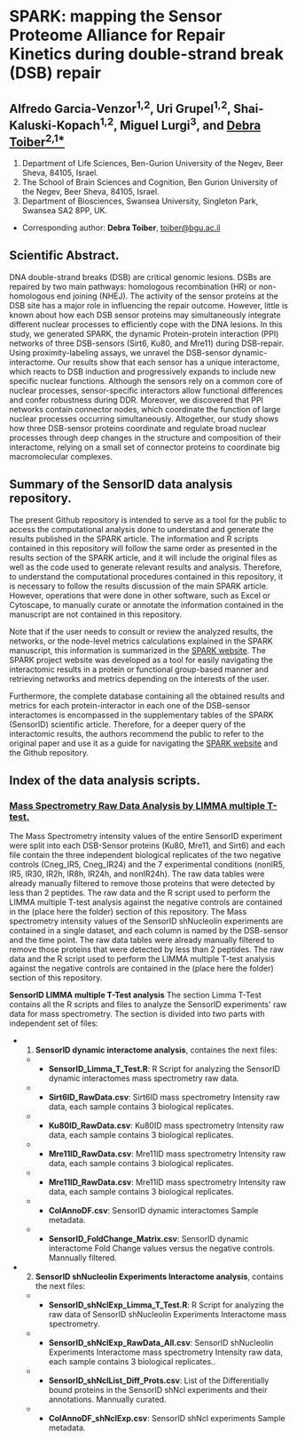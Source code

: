 # SPARK: mapping the Sensor Proteome Alliance for Repair Kinetics during double-strand break (DSB) repair

## Alfredo Garcia-Venzor<sup>1,2</sup>, Uri Grupel<sup>1,2</sup>, Shai-Kaluski-Kopach<sup>1,2</sup>, Miguel Lurgi<sup>3</sup>, and <ins>Debra Toiber<sup>2,1*</sup></ins> 

1. Department of Life Sciences, Ben-Gurion University of the Negev, Beer Sheva, 84105, Israel. 
2. The School of Brain Sciences and Cognition, Ben Gurion University of the Negev, Beer Sheva, 84105, Israel.
3. Department of Biosciences, Swansea University, Singleton Park, Swansea SA2 8PP, UK.

* Corresponding author: **Debra Toiber**, <ins>toiber@bgu.ac.il</ins>

## Scientific Abstract.

DNA double-strand breaks (DSB) are critical genomic lesions. DSBs are repaired by two main pathways: homologous recombination (HR) or non-homologous end joining (NHEJ). The activity of the sensor proteins at the DSB site has a major role in influencing the repair outcome. However, little is known about how each DSB sensor proteins may simultaneously integrate different nuclear processes to efficiently cope with the DNA lesions. In this study, we generated SPARK, the dynamic Protein-protein interaction (PPI) networks of three DSB-sensors (Sirt6, Ku80, and Mre11) during DSB-repair. Using proximity-labeling assays, we unravel the DSB-sensor dynamic-interactome. Our results show that each sensor has a unique interactome, which reacts to DSB induction and progressively expands to include new specific nuclear functions. Although the sensors rely on a common core of nuclear processes, sensor-specific interactors allow functional differences and confer robustness during DDR. Moreover, we discovered that PPI networks contain connector nodes, which coordinate the function of large nuclear processes occurring simultaneously. Altogether, our study shows how three DSB-sensor proteins coordinate and regulate broad nuclear processes through deep changes in the structure and composition of their interactome, relying on a small set of connector proteins to coordinate big macromolecular complexes.

## Summary of the SensorID data analysis repository.

The present Github repository is intended to serve as a tool for the public to access the computational analysis done to understand and generate the results published in the SPARK article. The information and R scripts contained in this repository will follow the same order as presented in the results section of the SPARK article, and it will include the original files as well as the code used to generate relevant results and analysis. Therefore, to understand the computational procedures contained in this repository, it is necessary to follow the results discussion of the main SPARK article. However, operations that were done in other software, such as Excel or Cytoscape, to manually curate or annotate the information contained in the manuscript are not contained in this repository.

Note that if the user needs to consult or review the analyzed results, the networks, or the node-level metrics calculations explained in the SPARK manuscript, this information is summarized in the [SPARK website](https://sparkid.bgu.ac.il/). The SPARK project website was developed as a tool for easily navigating the interactomic results in a protein or functional group-based manner and retrieving networks and metrics depending on the interests of the user.

Furthermore, the complete database containing all the obtained results and metrics for each protein-interactor in each one of the DSB-sensor interactomes is encompassed in the supplementary tables of the SPARK (SensorID) scientific article. Therefore, for a deeper query of the interactomic results, the authors recommend the public to refer to the original paper and use it as a guide for navigating the [SPARK website](https://sparkid.bgu.ac.il/) and the Github repository.

## Index of the data analysis scripts.

### [Mass Spectrometry Raw Data Analysis by LIMMA multiple T-test.](/SensorID_Data_Analysis/Limma_t_Test_Analysis/)
The Mass Spectrometry intensity values of the entire SensorID experiment were split into each DSB-Sensor proteins (Ku80, Mre11, and Sirt6) and each file contain the three independent biological replicates of the two negative controls (Cneg_IR5, Cneg_IR24) and the 7 experimental conditions (nonIR5, IR5, IR30, IR2h, IR8h, IR24h, and nonIR24h). The raw data tables were already manually filtered to remove those proteins that were detected by less than 2 peptides.
The raw data and the R script used to perform the LIMMA multiple T-test analysis against the negative controls are contained in the (place here the folder) section of this repository.
The Mass spectrometry intensity values of the SensorID shNucleolin experiments are contained in a single dataset, and each column is named by the DSB-sensor and the time point. The raw data tables were already manually filtered to remove those proteins that were detected by less than 2 peptides. The raw data and the R script used to perform the LIMMA multiple T-test analysis against the negative controls are contained in the (place here the folder) section of this repository.

**SensorID LIMMA multiple T-Test analysis**
The section Limma T-Test contains all the R scripts and files to analyze the SensorID experiments' 
raw data for mass spectrometry. The section is divided into two parts with independent set of files:
 - 1. **SensorID dynamic interactome analysis**, containes the next files:
    - + **SensorID_Limma_T_Test.R**: R Script for analyzing the SensorID dynamic interactomes mass spectrometry raw data.
    - + **Sirt6ID_RawData.csv**: Sirt6ID mass spectrometry Intensity raw data, each sample contains 3 biological replicates.
    - + **Ku80ID_RawData.csv**: Ku80ID mass spectrometry Intensity raw data, each sample contains 3 biological replicates.
    - + **Mre11ID_RawData.csv**: Mre11ID mass spectrometry Intensity raw data, each sample contains 3 biological replicates.
    - + **Mre11ID_RawData.csv**: Mre11ID mass spectrometry Intensity raw data, each sample contains 3 biological replicates.
    - + **ColAnnoDF.csv**: SensorID dynamic interactomes Sample metadata.
    - + **SensorID_FoldChange_Matrix.csv**: SensorID dynamic interactome Fold Change values versus the negative controls. Mannually filtered.
 - 2. **SensorID shNucleolin Experiments Interactome analysis**, contains the next files:
    - + **SensorID_shNclExp_Limma_T_Test.R**: R Script for analyzing the raw data of SensorID shNucleolin Experiments Interactome mass spectrometry.
    - + **SensorID_shNclExp_RawData_All.csv**: SensorID shNucleolin Experiments Interactome mass spectrometry Intensity raw data, each sample contains 3 biological replicates..
    - + **SensorID_shNclList_Diff_Prots.csv**: List of the Differentially bound proteins in the SensorID shNcl experiments and their annotations. Mannually curated.
    - + **ColAnnoDF_shNclExp.csv**: SensorID shNcl experiments Sample metadata.
 
###



